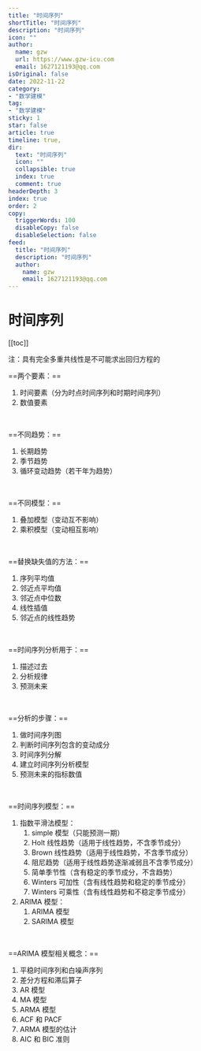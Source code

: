 ```yaml
---
title: "时间序列"
shortTitle: "时间序列"
description: "时间序列"
icon: ""
author: 
  name: gzw
  url: https://www.gzw-icu.com
  email: 1627121193@qq.com
isOriginal: false
date: 2022-11-22
category: 
- "数学建模"
tag:
- "数学建模"
sticky: 1
star: false
article: true
timeline: true,
dir:
  text: "时间序列"
  icon: ""
  collapsible: true
  index: true
  comment: true
headerDepth: 3
index: true
order: 2
copy:
  triggerWords: 100
  disableCopy: false
  disableSelection: false
feed:
  title: "时间序列"
  description: "时间序列"
  author:
    name: gzw
    email: 1627121193@qq.com
---
```




# 时间序列

[[toc]]

注：具有完全多重共线性是不可能求出回归方程的


==两个要素：==

1. 时间要素（分为时点时间序列和时期时间序列）
2. 数值要素

<br/>

==不同趋势：==

1. 长期趋势
2. 季节趋势
3. 循环变动趋势（若干年为趋势）


<br/>

==不同模型：==

1. 叠加模型（变动互不影响）
2. 乘积模型（变动相互影响）


<br/>

==替换缺失值的方法：==

1. 序列平均值
2. 邻近点平均值
3. 邻近点中位数
4. 线性插值
5. 邻近点的线性趋势
<br/>

==时间序列分析用于：==

1. 描述过去
2. 分析规律
3. 预测未来

<br/>

==分析的步骤：==

1. 做时间序列图
2. 判断时间序列包含的变动成分
3. 时间序列分解
4. 建立时间序列分析模型
5. 预测未来的指标数值


<br/>

==时间序列模型：==

1. 指数平滑法模型：
   1. simple 模型（只能预测一期）
   2. Holt 线性趋势（适用于线性趋势，不含季节成分）
   3. Brown 线性趋势（适用于线性趋势，不含季节成分）
   4. 阻尼趋势（适用于线性趋势逐渐减弱且不含季节成分）
   5. 简单季节性（含有稳定的季节成分，不含趋势）
   6. Winters 可加性（含有线性趋势和稳定的季节成分）
   7. Winters 可乘性（含有线性趋势和不稳定季节成分）
2. ARIMA 模型：
   1. ARIMA 模型
   2. SARIMA 模型


<br/>

==ARIMA 模型相关概念：==

1. 平稳时间序列和白噪声序列
2. 差分方程和滞后算子
3. AR 模型
4. MA 模型
5. ARMA 模型
6. ACF 和 PACF
7. ARMA 模型的估计
8. AIC 和 BIC 准则

